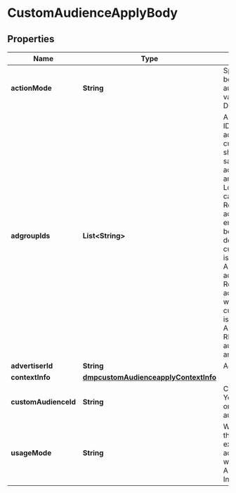 # CustomAudienceApplyBody

## Properties
Name | Type | Description | Notes
------------ | ------------- | ------------- | -------------
**actionMode** | **String** | Specific operation to be performed on the audience. Enum values: Apply, Disconnect. |[required]  
**adgroupIds** | **List&lt;String&gt;** | A list of ad group IDs. Note: adgroup_ids and custom_audience_id should be under the same advertiser account. Otherwise, an error will occur. Lookalike Audience cannot be used in Reach &amp; Frequency ads. Otherwise, an error will occur. See below for more details. 1. If the custom_audience_id is a Lookalike Audience and the adgroup_ids are Reach &amp; Frequency ad groups, an error will occur. 2. If the custom_audience_id is a Lookalike Audience with the REACH_FREQUENCY audience subtype, an error will occur. |[required]  
**advertiserId** | **String** | Advertiser ID. |[required]  
**contextInfo** | [**dmpcustomAudienceapplyContextInfo**](dmpcustomAudienceapplyContextInfo.md) |  |  [optional]
**customAudienceId** | **String** | Custom audience ID. You can only pass one custom audience ID. |[required]  
**usageMode** | **String** | Whether to include this audience in or exclude it from your ad groups. Required when action_mode is Apply. Enum values: Include, Exclude. |  [optional]
